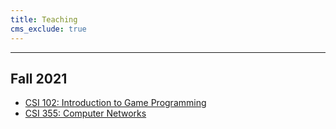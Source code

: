 ```yaml
---
title: Teaching
cms_exclude: true
---
```

---
## Fall 2021
* [CSI 102: Introduction to Game Programming](/content/teaching/courses/intro-gaming-python/)
* [CSI 355: Computer Networks](/content/teaching/courses/intro-gaming-python/)


